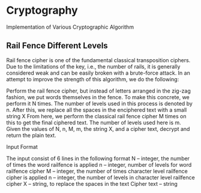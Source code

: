 # Cryptography

Implementation of Various Cryptographic Algorithm

## Rail Fence Different Levels
Rail fence cipher is one of the fundamental classical transposition ciphers. Due to the limitations of the key, i.e., the number of rails, it is generally considered weak and can be easily broken with a brute-force attack.
In an attempt to improve the strength of this algorithm, we do the following:

Perform the rail fence cipher, but instead of letters arranged in the zig-zag fashion, we put words themselves in the fence. To make this concrete, we perform it N times. The number of levels used in this process is denoted by n.
After this, we replace all the spaces in the enciphered text with a small string X
From here, we perform the classical rail fence cipher M times on this to get the final ciphered text. The number of levels used here is m.
Given the values of N, n, M, m, the string X, and a cipher text, decrypt and return the plain text.

Input Format

The input consist of 6 lines in the following format
N – integer, the number of times the word railfence is applied
n – integer, number of levels for word railfence cipher
M – integer, the number of times character level railfence cipher is applied
n – integer, the number of levels in character level railfence cipher
X – string, to replace the spaces in the text
Cipher text – string
